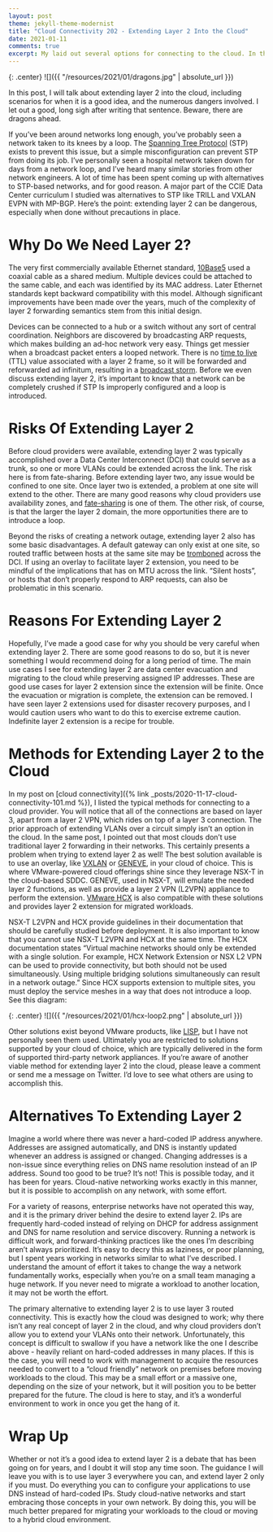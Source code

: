 ```yaml
---
layout: post
theme: jekyll-theme-modernist
title: "Cloud Connectivity 202 - Extending Layer 2 Into the Cloud"
date: 2021-01-11
comments: true
excerpt: My laid out several options for connecting to the cloud. In this post, I’ll dive into reliable connectivity to the cloud. In the real world, circuits drop, transceivers fail, and software bugs cause lockups or unexpected reboots. This is one of the fundamental tenants of working with technology. If you expect of uptime, you must plan for component failures and unexpected outages.<p>
---
```


{: .center}
![]({{ "/resources/2021/01/dragons.jpg" | absolute_url }})

In this post, I will talk about extending layer 2 into the cloud, including scenarios for when it is a good idea, and the numerous dangers involved. I let out a good, long sigh after writing that sentence. Beware, there are dragons ahead.

If you’ve been around networks long enough, you’ve probably seen a network taken to its knees by a loop. The [Spanning Tree Protocol](https://en.wikipedia.org/wiki/Spanning_Tree_Protocol) (STP) exists to prevent this issue, but a simple misconfiguration can prevent STP from doing its job. I’ve personally seen a hospital network taken down for days from a network loop, and I’ve heard many similar stories from other network engineers. A lot of time has been spent coming up with alternatives to STP-based networks, and for good reason. A major part of the CCIE Data Center curriculum I studied was alternatives to STP like TRILL and VXLAN EVPN with MP-BGP. Here’s the point: extending layer 2 can be dangerous, especially when done without precautions in place. 

# Why Do We Need Layer 2?

The very first commercially available Ethernet standard, [10Base5](https://en.wikipedia.org/wiki/10BASE5) used a coaxial cable as a shared medium. Multiple devices could be attached to the same cable, and each was identified by its MAC address. Later Ethernet standards kept backward compatibility with this model. Although significant improvements have been made over the years, much of the complexity of layer 2 forwarding semantics stem from this initial design.

Devices can be connected to a hub or a switch without any sort of central coordination. Neighbors are discovered by broadcasting ARP requests, which makes building an ad-hoc network very easy. Things get messier when a broadcast packet enters a looped network. There is no [time to live](https://en.wikipedia.org/wiki/Time_to_live) (TTL) value associated with a layer 2 frame, so it will be forwarded and reforwarded ad infinitum, resulting in a [broadcast storm](https://en.wikipedia.org/wiki/Broadcast_storm). Before we even discuss extending layer 2, it’s important to know that a network can be completely crushed if STP Is improperly configured and a loop is introduced.

# Risks Of Extending Layer 2

Before cloud providers were available, extending layer 2 was typically accomplished over a Data Center Interconnect (DCI) that could serve as a trunk, so one or more VLANs could be extended across the link. The risk here is from fate-sharing. Before extending layer two, any issue would be confined to one site. Once layer two is extended, a problem at one site will extend to the other. There are many good reasons why cloud providers use availability zones, and [fate-sharing](https://en.wikipedia.org/wiki/Fate-sharing) is one of them. The other risk, of course, is that the larger the layer 2 domain, the more opportunities there are to introduce a loop.

Beyond the risks of creating a network outage, extending layer 2 also has some basic disadvantages. A default gateway can only exist at one site, so routed traffic between hosts at the same site may be [tromboned](https://en.wikipedia.org/wiki/Anti-tromboning) across the DCI. If using an overlay to facilitate layer 2 extension, you need to be mindful of the implications that has on MTU across the link. “Silent hosts”, or hosts that don’t properly respond to ARP requests, can also be problematic in this scenario.

# Reasons For Extending Layer 2

Hopefully, I’ve made a good case for why you should be very careful when extending layer 2. There are some good reasons to do so, but it is never something I would recommend doing for a long period of time. The main use cases I see for extending layer 2 are data center evacuation and migrating to the cloud while preserving assigned IP addresses. These are good use cases for layer 2 extension since the extension will be finite. Once the evacuation or migration is complete, the extension can be removed. I have seen layer 2 extensions used for disaster recovery purposes, and I would caution users who want to do this to exercise extreme caution. Indefinite layer 2 extension is a recipe for trouble.

# Methods for Extending Layer 2 to the Cloud

In my post on [cloud connectivity]({% link _posts/2020-11-17-cloud-connectivity-101.md %}), I listed the typical methods for connecting to a cloud provider. You will notice that all of the connections are based on layer 3, apart from a layer 2 VPN, which rides on top of a layer 3 connection. The prior approach of extending VLANs over a circuit simply isn’t an option in the cloud. In the same post, I pointed out that most clouds don’t use traditional layer 2 forwarding in their networks. This certainly presents a problem when trying to extend layer 2 as well! The best solution available is to use an overlay, like [VXLAN](https://en.wikipedia.org/wiki/Virtual_Extensible_LAN) or [GENEVE](https://en.wikipedia.org/wiki/Generic_Networking_Virtualization_Encapsulation), in your cloud of choice. This is where VMware-powered cloud offerings shine since they leverage NSX-T in the cloud-based SDDC. GENEVE, used in NSX-T, will emulate the needed layer 2 functions, as well as provide a layer 2 VPN (L2VPN) appliance to perform the extension. [VMware HCX](https://cloud.vmware.com/vmware-hcx) is also compatible with these solutions and provides layer 2 extension for migrated workloads. 

NSX-T L2VPN and HCX provide guidelines in their documentation that should be carefully studied before deployment. It is also important to know that you cannot use NSX-T L2VPN and HCX at the same time. The HCX documentation states “Virtual machine networks should only be extended with a single solution. For example, HCX Network Extension or NSX L2 VPN can be used to provide connectivity, but both should not be used simultaneously. Using multiple bridging solutions simultaneously can result in a network outage.” Since HCX supports extension to multiple sites, you must deploy the service meshes in a way that does not introduce a loop. See this diagram:

{: .center}
![]({{ "/resources/2021/01/hcx-loop2.png" | absolute_url }})

Other solutions exist beyond VMware products, like [LISP](https://en.wikipedia.org/wiki/Locator/Identifier_Separation_Protocol), but I have not personally seen them used. Ultimately you are restricted to solutions supported by your cloud of choice, which are typically delivered in the form of supported third-party network appliances. If you’re aware of another viable method for extending layer 2 into the cloud, please leave a comment or send me a message on Twitter. I’d love to see what others are using to accomplish this.

# Alternatives To Extending Layer 2

Imagine a world where there was never a hard-coded IP address anywhere. Addresses are assigned automatically, and DNS is instantly updated whenever an address is assigned or changed. Changing addresses is a non-issue since everything relies on DNS name resolution instead of an IP address. Sound too good to be true? It’s not! This is possible today, and it has been for years. Cloud-native networking works exactly in this manner, but it is possible to accomplish on any network, with some effort.

For a variety of reasons, enterprise networks have not operated this way, and it is the primary driver behind the desire to extend layer 2. IPs are frequently hard-coded instead of relying on DHCP for address assignment and DNS for name resolution and service discovery. Running a network is difficult work, and forward-thinking practices like the ones I’m describing aren’t always prioritized. It’s easy to decry this as laziness, or poor planning, but I spent years working in networks similar to what I’ve described. I understand the amount of effort it takes to change the way a network fundamentally works, especially when you’re on a small team managing a huge network. If you never need to migrate a workload to another location, it may not be worth the effort.

The primary alternative to extending layer 2 is to use layer 3 routed connectivity. This is exactly how the cloud was designed to work; why there isn’t any real concept of layer 2 in the cloud, and why cloud providers don’t allow you to extend your VLANs onto their network. Unfortunately, this concept is difficult to swallow if you have a network like the one I describe above - heavily reliant on hard-coded addresses in many places. If this is the case, you will need to work with management to acquire the resources needed to convert to a “cloud friendly” network on premises before moving workloads to the cloud. This may be a small effort or a massive one, depending on the size of your network, but it will position you to be better prepared for the future. The cloud is here to stay, and it’s a wonderful environment to work in once you get the hang of it. 

# Wrap Up

Whether or not it’s a good idea to extend layer 2 is a debate that has been going on for years, and I doubt it will stop any time soon. The guidance I will leave you with is to use layer 3 everywhere you can, and extend layer 2 only if you must. Do everything you can to configure your applications to use DNS instead of hard-coded IPs. Study cloud-native networks and start embracing those concepts in your own network. By doing this, you will be much better prepared for migrating your workloads to the cloud or moving to a hybrid cloud environment.